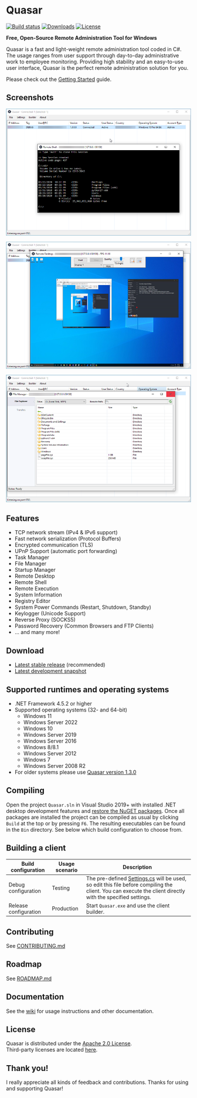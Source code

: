 # Quasar

[![Build status](https://ci.appveyor.com/api/projects/status/5857hfy6r1ltb5f2?svg=true)](https://ci.appveyor.com/project/MaxXor/quasar)
[![Downloads](https://img.shields.io/github/downloads/Quasar-Continuation/Quasar-Modded/total.svg)](https://github.com/Quasar-Continuation/Quasar-Modded/releases)
[![License](https://img.shields.io/github/license/Quasar-Continuation/Quasar-Modded.svg)](LICENSE)

**Free, Open-Source Remote Administration Tool for Windows**

Quasar is a fast and light-weight remote administration tool coded in C#. The usage ranges from user support through day-to-day administrative work to employee monitoring. Providing high stability and an easy-to-use user interface, Quasar is the perfect remote administration solution for you.

Please check out the [Getting Started](https://github.com/Quasar-Continuation/Quasar-Modded/wiki/Getting-Started) guide.

## Screenshots

![remote-shell](Images/remote-shell.png)

![remote-desktop](Images/remote-desktop.png)

![remote-files](Images/remote-files.png)

## Features
* TCP network stream (IPv4 & IPv6 support)
* Fast network serialization (Protocol Buffers)
* Encrypted communication (TLS)
* UPnP Support (automatic port forwarding)
* Task Manager
* File Manager
* Startup Manager
* Remote Desktop
* Remote Shell
* Remote Execution
* System Information
* Registry Editor
* System Power Commands (Restart, Shutdown, Standby)
* Keylogger (Unicode Support)
* Reverse Proxy (SOCKS5)
* Password Recovery (Common Browsers and FTP Clients)
* ... and many more!

## Download
* [Latest stable release](https://github.com/Quasar-Continuation/Quasar-Modded/releases) (recommended)
* [Latest development snapshot](https://ci.appveyor.com/project/MaxXor/quasar)

## Supported runtimes and operating systems
* .NET Framework 4.5.2 or higher
* Supported operating systems (32- and 64-bit)
  * Windows 11
  * Windows Server 2022
  * Windows 10
  * Windows Server 2019
  * Windows Server 2016
  * Windows 8/8.1
  * Windows Server 2012
  * Windows 7
  * Windows Server 2008 R2
* For older systems please use [Quasar version 1.3.0](https://github.com/Quasar-Continuation/Quasar-Modded/releases/tag/v1.3.0.0)

## Compiling
Open the project `Quasar.sln` in Visual Studio 2019+ with installed .NET desktop development features and [restore the NuGET packages](https://docs.microsoft.com/en-us/nuget/consume-packages/package-restore). Once all packages are installed the project can be compiled as usual by clicking `Build` at the top or by pressing `F6`. The resulting executables can be found in the `Bin` directory. See below which build configuration to choose from.

## Building a client
| Build configuration         | Usage scenario | Description
| ----------------------------|----------------|--------------
| Debug configuration         | Testing        | The pre-defined [Settings.cs](/Quasar.Client/Config/Settings.cs) will be used, so edit this file before compiling the client. You can execute the client directly with the specified settings.
| Release configuration       | Production     | Start `Quasar.exe` and use the client builder.

## Contributing
See [CONTRIBUTING.md](CONTRIBUTING.md)

## Roadmap
See [ROADMAP.md](ROADMAP.md)

## Documentation
See the [wiki](https://github.com/Quasar-Continuation/Quasar-Modded/wiki) for usage instructions and other documentation.

## License
Quasar is distributed under the [Apache 2.0 License](LICENSE).  
Third-party licenses are located [here](Licenses).

## Thank you!
I really appreciate all kinds of feedback and contributions. Thanks for using and supporting Quasar!
